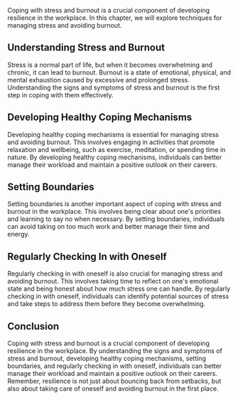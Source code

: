 
Coping with stress and burnout is a crucial component of developing resilience in the workplace. In this chapter, we will explore techniques for managing stress and avoiding burnout.

Understanding Stress and Burnout
--------------------------------

Stress is a normal part of life, but when it becomes overwhelming and chronic, it can lead to burnout. Burnout is a state of emotional, physical, and mental exhaustion caused by excessive and prolonged stress. Understanding the signs and symptoms of stress and burnout is the first step in coping with them effectively.

Developing Healthy Coping Mechanisms
------------------------------------

Developing healthy coping mechanisms is essential for managing stress and avoiding burnout. This involves engaging in activities that promote relaxation and wellbeing, such as exercise, meditation, or spending time in nature. By developing healthy coping mechanisms, individuals can better manage their workload and maintain a positive outlook on their careers.

Setting Boundaries
------------------

Setting boundaries is another important aspect of coping with stress and burnout in the workplace. This involves being clear about one's priorities and learning to say no when necessary. By setting boundaries, individuals can avoid taking on too much work and better manage their time and energy.

Regularly Checking In with Oneself
----------------------------------

Regularly checking in with oneself is also crucial for managing stress and avoiding burnout. This involves taking time to reflect on one's emotional state and being honest about how much stress one can handle. By regularly checking in with oneself, individuals can identify potential sources of stress and take steps to address them before they become overwhelming.

Conclusion
----------

Coping with stress and burnout is a crucial component of developing resilience in the workplace. By understanding the signs and symptoms of stress and burnout, developing healthy coping mechanisms, setting boundaries, and regularly checking in with oneself, individuals can better manage their workload and maintain a positive outlook on their careers. Remember, resilience is not just about bouncing back from setbacks, but also about taking care of oneself and avoiding burnout in the first place.
